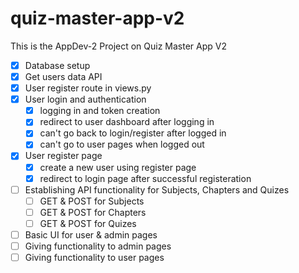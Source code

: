 # quiz-master-app-v2

This is the AppDev-2 Project on Quiz Master App V2

- [X] Database setup
- [X] Get users data API
- [X] User register route in views.py
- [X] User login and authentication
  - [X] logging in and token creation
  - [X] redirect to user dashboard after logging in
  - [X] can't go back to login/register after logged in
  - [X] can't go to user pages when logged out
- [X] User register page
  - [X] create a new user using register page
  - [X] redirect to login page after successful registeration
- [ ] Establishing API functionality for Subjects, Chapters and Quizes
  - [ ] GET & POST for Subjects
  - [ ] GET & POST for Chapters
  - [ ] GET & POST for Quizes
- [ ] Basic UI for user & admin pages
- [ ] Giving functionality to admin pages
- [ ] Giving functionality to user pages
